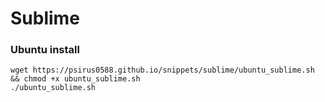 # Sublime

### Ubuntu install
    wget https://psirus0588.github.io/snippets/sublime/ubuntu_sublime.sh && chmod +x ubuntu_sublime.sh 
    ./ubuntu_sublime.sh
